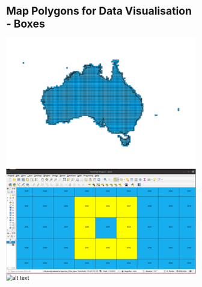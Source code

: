 # Map Polygons for Data Visualisation - Boxes
![alt text](https://raw.githubusercontent.com/gisisfun/map_polygons/master/images/polygons_box_output.png)
![alt text](https://raw.githubusercontent.com/gisisfun/map_polygons/master/images/neighbours_box.png)
![alt text](https://raw.githubusercontent.com/gisisfun/box_57km_rel_need_for_assistance_by_place_weight.png)
